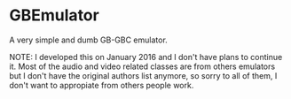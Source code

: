 # GBEmulator
A very simple and dumb GB-GBC emulator.

NOTE: I developed this on January 2016 and I don't have plans to continue it. Most of the audio and 
video related classes are from others emulators but I don't have the original authors list anymore, 
so sorry to all of them, I don't want to appropiate from others people work.
